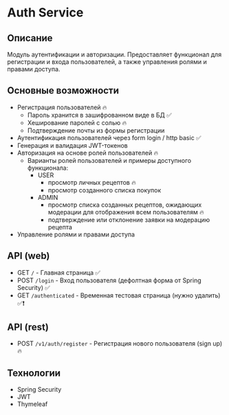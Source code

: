 # Auth Service

## Описание
Модуль аутентификации и авторизации. 
Предоставляет функционал для регистрации и входа пользователей, а также управления ролями и правами доступа.

## Основные возможности
- Регистрация пользователей 🔥
    - Пароль хранится в зашифрованном виде в БД ✅
    - Хеширование паролей с солью 🔥
    - Подтверждение почты из формы регистрации 
- Аутентификация пользователей через form login / http basic ✅
- Генерация и валидация JWT-токенов
- Авторизация на основе ролей пользователей 🔥
  - Варианты ролей пользователей и примеры доступного функционала:
    - USER
      - просмотр личных рецептов 🔥
      - просмотр созданного списка покупок
    - ADMIN
      - просмотр списка созданных рецептов, ожидающих модерации для отображения всем пользователям 🔥
      - подтверждение или отклонение заявки на модерацию рецепта
- Управление ролями и правами доступа

## API (web)
- GET `/` - Главная страница ✅
- POST `/login` - Вход пользователя (дефолтная форма от Spring Security) ✅
- GET `/authenticated` - Временная тестовая страница (нужно удалить) ✅❗

## API (rest)
- POST `/v1/auth/register` - Регистрация нового пользователя (sign up) 🔥

## Технологии
- Spring Security
- JWT
- Thymeleaf
